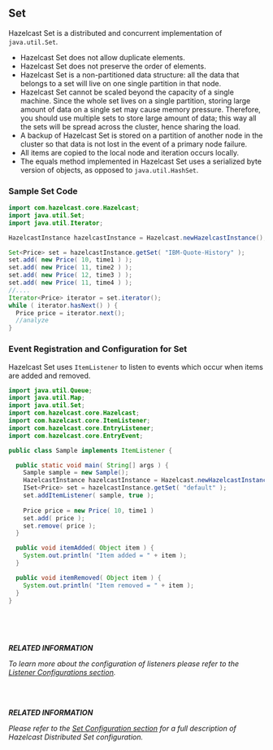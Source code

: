 

## Set

Hazelcast Set is a distributed and concurrent implementation of `java.util.Set`.

* Hazelcast Set does not allow duplicate elements.
* Hazelcast Set does not preserve the order of elements.
* Hazelcast Set is a non-partitioned data structure: all the data that belongs to a set will live on one single partition in that node.
* Hazelcast Set cannot be scaled beyond the capacity of a single machine. Since the whole set lives on a single partition, storing large amount of data on a single set may cause memory pressure. Therefore, you should use multiple sets to store large amount of data; this way all the sets will be spread across the cluster, hence sharing the load.
* A backup of Hazelcast Set is stored on a partition of another node in the cluster so that data is not lost in the event of a primary node failure.
* All items are copied to the local node and iteration occurs locally.
* The equals method implemented in Hazelcast Set uses a serialized byte version of objects, as opposed to `java.util.HashSet`.

### Sample Set Code

```java
import com.hazelcast.core.Hazelcast;
import java.util.Set;
import java.util.Iterator;

HazelcastInstance hazelcastInstance = Hazelcast.newHazelcastInstance();

Set<Price> set = hazelcastInstance.getSet( "IBM-Quote-History" );
set.add( new Price( 10, time1 ) );
set.add( new Price( 11, time2 ) );
set.add( new Price( 12, time3 ) );
set.add( new Price( 11, time4 ) );
//....
Iterator<Price> iterator = set.iterator();
while ( iterator.hasNext() ) { 
  Price price = iterator.next(); 
  //analyze
}
```

### Event Registration and Configuration for Set

Hazelcast Set uses `ItemListener` to listen to events which occur when items are added and removed.

```java
import java.util.Queue;
import java.util.Map; 
import java.util.Set; 
import com.hazelcast.core.Hazelcast;
import com.hazelcast.core.ItemListener;
import com.hazelcast.core.EntryListener;
import com.hazelcast.core.EntryEvent; 

public class Sample implements ItemListener {

  public static void main( String[] args ) { 
    Sample sample = new Sample();
    HazelcastInstance hazelcastInstance = Hazelcast.newHazelcastInstance();
    ISet<Price> set = hazelcastInstance.getSet( "default" );
    set.addItemListener( sample, true ); 
        
    Price price = new Price( 10, time1 )
    set.add( price );
    set.remove( price );
  } 

  public void itemAdded( Object item ) {
    System.out.println( "Item added = " + item );
  }

  public void itemRemoved( Object item ) {
    System.out.println( "Item removed = " + item );
  }     
}
       
```

<br></br>

***RELATED INFORMATION***

*To learn more about the configuration of listeners please refer to the [Listener Configurations section](#listener-configurations).*

<br></br>

***RELATED INFORMATION***


*Please refer to the [Set Configuration section](#set-configuration) for a full description of Hazelcast Distributed Set configuration.*

